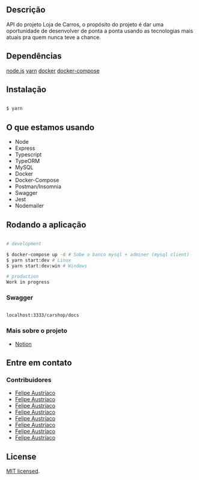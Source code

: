 ## Descrição



API do projeto Loja de Carros, o propósito do projeto é dar uma oportunidade de desenvolver de ponta a ponta usando as tecnologias mais atuais pra quem nunca teve a chance.

## Dependências

[node.js](https://nodejs.org/en/)
[yarn](https://classic.yarnpkg.com/en/docs/install/#debian-stable)
[docker](https://www.google.com/search?q=docker)
[docker-compose](https://www.google.com/search?q=docker-compose)



## Instalação



```bash

$ yarn

```

## O que estamos usando
- Node
- Express
- Typescript
- TypeORM
- MySQL
- Docker
- Docker-Compose
- Postman/Insomnia
- Swagger
- Jest
- Nodemailer



## Rodando a aplicação



```bash

# development

$ docker-compose up -d # Sobe o banco mysql + adminer (mysql client)
$ yarn start:dev # Linux
$ yarn start:dev:win # Windows

# production
Work in progress

```

### Swagger

```bash

localhost:3333/carshop/docs

```

### Mais sobre o projeto
- [Notion](https://www.notion.so/w1redl4in/CarShop-b39cf45e669d44ab987bb29c92dd68a4)

## Entre em contato

### 	Contribuidores

- [Felipe Austríaco](https://felipeaustriaco.dev)
- [Felipe Austríaco](https://felipeaustriaco.dev)
- [Felipe Austríaco](https://felipeaustriaco.dev)
- [Felipe Austríaco](https://felipeaustriaco.dev)
- [Felipe Austríaco](https://felipeaustriaco.dev)
- [Felipe Austríaco](https://felipeaustriaco.dev)
- [Felipe Austríaco](https://felipeaustriaco.dev)
- [Felipe Austríaco](https://felipeaustriaco.dev)





## License



[MIT licensed](LICENSE).

